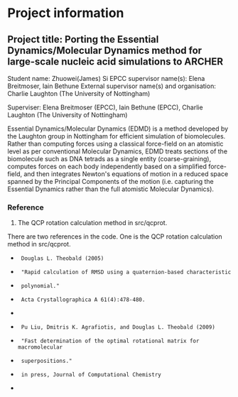# Project information
## Project title: Porting the Essential Dynamics/Molecular Dynamics method for large-scale nucleic acid simulations to ARCHER 
Student name: Zhuowei(James) Si
EPCC supervisor name(s): Elena Breitmoser, Iain Bethune
External supervisor name(s) and organisation: Charlie Laughton (The University of Nottingham)

Superviser: Elena Breitmoser (EPCC), Iain Bethune (EPCC), Charlie Laughton (The University of Nottingham)

Essential Dynamics/Molecular Dynamics (EDMD) is a method developed by the Laughton group in Nottingham for efficient simulation of biomolecules.  Rather than computing forces using a classical force-field on an atomistic level as per conventional Molecular Dynamics, EDMD treats sections of the biomolecule such as DNA tetrads as a single entity (coarse-graining), computes forces on each body independently based on a simplified force-field, and then integrates Newton's equations of motion in a reduced space spanned by the Principal Components of the motion (i.e. capturing the Essential Dynamics rather than the full atomistic Molecular Dynamics).

### Reference
1. The QCP rotation calculation method in src/qcprot.

There are two references in the code. One is the QCP rotation calculation method in src/qcprot.

 *      Douglas L. Theobald (2005)
 *      "Rapid calculation of RMSD using a quaternion-based characteristic
 *      polynomial."
 *      Acta Crystallographica A 61(4):478-480.
 *
 *      Pu Liu, Dmitris K. Agrafiotis, and Douglas L. Theobald (2009)
 *      "Fast determination of the optimal rotational matrix for macromolecular 
 *      superpositions."
 *      in press, Journal of Computational Chemistry 
 *

